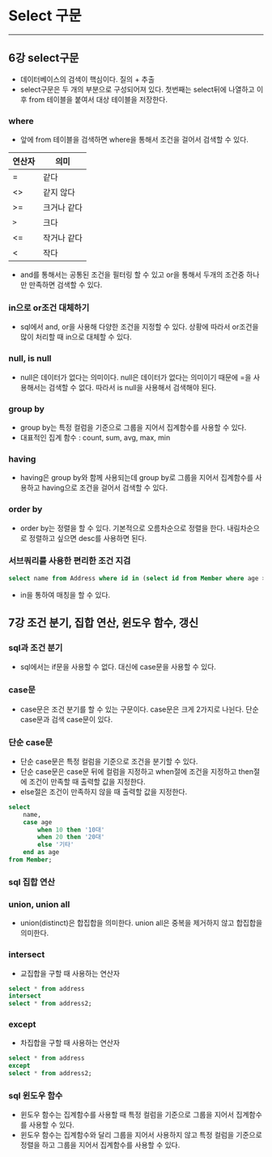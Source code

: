 # Select 구문

---

## 6강 select구문

- 데이터베이스의 검색이 핵심이다. 질의 + 추출
- select구문은 두 개의 부분으로 구성되어져 있다. 첫번째는 select뒤에 나열하고 이후 from 테이블을 붙여서 대상 테이블을 저장한다.

### where
- 앞에 from 테이블을 검색하면 where을 통해서 조건을 걸어서 검색할 수 있다.

| 연산자 |의미|
|----|--|
| =  |같다|
| <> |같지 않다|
| >= |크거나 같다|
| `>`  |크다|
| <= |작거나 같다|
| <  |작다|

- and를 통해서는 공통된 조건을 필터링 할 수 있고 or을 통해서 두개의 조건중 하나만 만족하면 검색할 수 있다.

### in으로 or조건 대체하기
- sql에서 and, or을 사용해 다양한 조건을 지정할 수 있다. 상황에 따라서 or조건을 많이 처리할 때 in으로 대체할 수 있다.

### null, is null
- null은 데이터가 없다는 의미이다. null은 데이터가 없다는 의미이기 때문에 =을 사용해서는 검색할 수 없다. 따라서 is null을 사용해서 검색해야 된다.

### group by
- group by는 특정 컬럼을 기준으로 그룹을 지어서 집계함수를 사용할 수 있다.
- 대표적인 집계 함수 : count, sum, avg, max, min

### having
- having은 group by와 함께 사용되는데 group by로 그룹을 지어서 집계함수를 사용하고 having으로 조건을 걸어서 검색할 수 있다.

### order by
- order by는 정렬을 할 수 있다. 기본적으로 오름차순으로 정렬을 한다. 내림차순으로 정렬하고 싶으면 desc를 사용하면 된다.

### 서브쿼리를 사용한 편리한 조건 지검
```sql
select name from Address where id in (select id from Member where age > 30);
```
- in을 통하여 매칭을 할 수 있다.

## 7강 조건 분기, 집합 연산, 윈도우 함수, 갱신

### sql과 조건 분기
- sql에서는 if문을 사용할 수 없다. 대신에 case문을 사용할 수 있다.

### case문
- case문은 조건 분기를 할 수 있는 구문이다. case문은 크게 2가지로 나뉜다. 단순 case문과 검색 case문이 있다.

### 단순 case문
- 단순 case문은 특정 컬럼을 기준으로 조건을 분기할 수 있다.
- 단순 case문은 case문 뒤에 컬럼을 지정하고 when절에 조건을 지정하고 then절에 조건이 만족할 때 출력할 값을 지정한다.
- else절은 조건이 만족하지 않을 때 출력할 값을 지정한다.
```sql
select 
    name,
    case age 
        when 10 then '10대' 
        when 20 then '20대' 
        else '기타' 
    end as age 
from Member;
```

### sql 집합 연산

### union, union all
- union(distinct)은 합집합을 의미한다. union all은 중복을 제거하지 않고 합집합을 의미한다.

### intersect
- 교집합을 구할 때 사용하는 연산자
```sql
select * from address
intersect
select * from address2;
```

### except
- 차집합을 구할 때 사용하는 연산자
```sql
select * from address
except
select * from address2;
```


### sql 윈도우 함수
- 윈도우 함수는 집계함수를 사용할 때 특정 컬럼을 기준으로 그룹을 지어서 집계함수를 사용할 수 있다.
- 윈도우 함수는 집계함수와 달리 그룹을 지어서 사용하지 않고 특정 컬럼을 기준으로 정렬을 하고 그룹을 지어서 집계함수를 사용할 수 있다.
